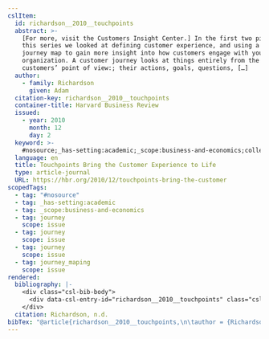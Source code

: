 ```yaml
---
cslItem:
  id: richardson__2010__touchpoints
  abstract: >-
    [For more, visit the Customers Insight Center.] In the first two pieces in
    this series we looked at defining customer experience, and using a customer
    journey map to gain more insight into how customers engage with your
    organization. A customer journey looks at things entirely from the
    customers’ point of view:; their actions, goals, questions, […]
  author:
    - family: Richardson
      given: Adam
  citation-key: richardson__2010__touchpoints
  container-title: Harvard Business Review
  issued:
    - year: 2010
      month: 12
      day: 2
  keyword: >-
    #nosource;_has-setting:academic;_scope:business-and-economics;collection::journey;collection::journey::journey::journey_maping
  language: en
  title: Touchpoints Bring the Customer Experience to Life
  type: article-journal
  URL: https://hbr.org/2010/12/touchpoints-bring-the-customer
scopedTags:
  - tag: "#nosource"
  - tag: _has-setting:academic
  - tag: _scope:business-and-economics
  - tag: journey
    scope: issue
  - tag: journey
    scope: issue
  - tag: journey
    scope: issue
  - tag: journey_maping
    scope: issue
rendered:
  bibliography: |-
    <div class="csl-bib-body">
      <div data-csl-entry-id="richardson__2010__touchpoints" class="csl-entry">Richardson, A. n.d.. Touchpoints Bring the Customer Experience to Life. <i>Harvard Business Review</i>. https://hbr.org/2010/12/touchpoints-bring-the-customer</div>
    </div>
  citation: Richardson, n.d.
bibTex: "@article{richardson__2010__touchpoints,\n\tauthor = {Richardson, Adam},\n\tjournal = {Harvard Business Review},\n\ttitle = {Touchpoints {Bring} the {Customer} {Experience} to {Life}},\n\thowpublished = {https://hbr.org/2010/12/touchpoints-bring-the-customer},\n}\n\n"
---
```

